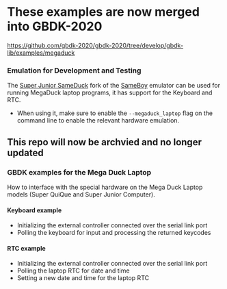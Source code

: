 # These examples are now merged into GBDK-2020
https://github.com/gbdk-2020/gbdk-2020/tree/develop/gbdk-lib/examples/megaduck

### Emulation for Development and Testing
The [Super Junior SameDuck](https://github.com/bbbbbr/SuperJuniorSameDuck) fork of the [SameBoy](https://sameboy.github.io/) emulator can be used for running MegaDuck laptop programs, it has support for the Keyboard and RTC.

- When using it, make sure to enable the `--megaduck_laptop` flag on the command line to enable the relevant hardware emulation.


This repo will now be archvied and no longer updated
---------------------------------------------
### GBDK examples for the Mega Duck Laptop

How to interface with the special hardware on the Mega Duck Laptop models (Super QuiQue and Super Junior Computer).

#### Keyboard example
- Initializing the external controller connected over the serial link port
- Polling the keyboard for input and processing the returned keycodes


#### RTC example
- Initializing the external controller connected over the serial link port
- Polling the laptop RTC for date and time
- Setting a new date and time for the laptop RTC
